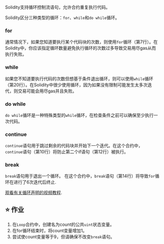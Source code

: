 Solidity支持循环控制流语句，允许合约重复执行代码。

Solidity区分三种类型的循环：`for`、`while`和`do while`循环。

### for
通常情况下，如果您知道要执行某个代码块的次数，则使用`for`循环（第7行）。在Solidity中，你应该指定循环数量避免执行循环的次数过多导致交易用尽gas从而执行失败。

### while
如果您不知道要执行代码的次数但想基于条件退出循环，则可以使用`while`循环（第20行）。在Solidity中很少使用循环，因为如果没有限制可能发生太多次迭代，则交易可能会用尽gas并且失败。

### do while
`do while`循环是一种特殊类型的`while`循环，在检查条件之前可以确保至少执行一次代码。

### continue
`continue`语句用于跳过剩余的代码块并开始下一个迭代。在这个合约中，`continue`语句（第10行）将防止第二个if语句（第12行）被执行。

### break
`break`语句用于退出一个循环。 在这个合约中，`break`语句（第14行）将导致`for`循环在进行了6次迭代后终止.

<a href="https://www.youtube.com/watch?v=SB705OK3bUg" target="_blank">观看有关循环声明的视频教程</a>.

## ⭐️ 作业
1. 在`Loop`合约中，创建名为count的公共`uint`状态变量。
2. 在for循环结束时，将count变量增加1。
3. 尝试使count变量等于9，但请确保不改变`break`语句。